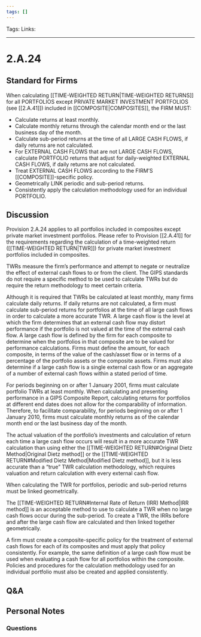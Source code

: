 ```yaml
---
tags: []
---
```

Tags:
Links: 
___
# 2.A.24
## Standard for Firms
When calculating [[TIME-WEIGHTED RETURN|TIME-WEIGHTED RETURNS]] for all PORTFOLIOS except PRIVATE MARKET INVESTMENT PORTFOLIOS (see [[2.A.41]]) included in [[COMPOSITE|COMPOSITES]], the FIRM MUST:
- Calculate returns at least monthly.
- Calculate monthly returns through the calendar month end or the last business day of the month.
- Calculate sub-period returns at the time of all LARGE CASH FLOWS, if daily returns are not calculated.
- For EXTERNAL CASH FLOWS that are not LARGE CASH FLOWS, calculate PORTFOLIO returns that adjust for daily-weighted EXTERNAL CASH FLOWS, if daily returns are not calculated.
- Treat EXTERNAL CASH FLOWS according to the FIRM’S [[COMPOSITE]]-specific policy.
- Geometrically LINK periodic and sub-period returns.
- Consistently apply the calculation methodology used for an individual PORTFOLIO.
## Discussion
Provision 2.A.24 applies to all portfolios included in composites except private market investment portfolios. Please refer to Provision [[2.A.41]] for the requirements regarding the calculation of a time-weighted return ([[TIME-WEIGHTED RETURN|TWR]]) for private market investment portfolios included in composites.

TWRs measure the firm’s performance and attempt to negate or neutralize the effect of external cash flows to or from the client. The GIPS standards do not require a specific method to be used to calculate TWRs but do require the return methodology to meet certain criteria.

Although it is required that TWRs be calculated at least monthly, many firms calculate daily returns. If daily returns are not calculated, a firm must calculate sub-period returns for portfolios at the time of all large cash flows in order to calculate a more accurate TWR. A large cash flow is the level at which the firm determines that an external cash flow may distort performance if the portfolio is not valued at the time of the external cash flow. A large cash flow is defined by the firm for each composite to determine when the portfolios in that composite are to be valued for performance calculations. Firms must define the amount, for each composite, in terms of the value of the cash/asset flow or in terms of a percentage of the portfolio assets or the composite assets. Firms must also determine if a large cash flow is a single external cash flow or an aggregate of a number of external cash flows within a stated period of time.

For periods beginning on or after 1 January 2001, firms must calculate portfolio TWRs at least monthly. When calculating and presenting performance in a GIPS Composite Report, calculating returns for portfolios at different end dates does not allow for the comparability of information. Therefore, to facilitate comparability, for periods beginning on or after 1 January 2010, firms must calculate monthly returns as of the calendar month end or the last business day of the month.

The actual valuation of the portfolio’s investments and calculation of return each time a large cash flow occurs will result in a more accurate TWR calculation than using either the [[TIME-WEIGHTED RETURN#Original Dietz Method|Original Dietz method]] or the [[TIME-WEIGHTED RETURN#Modified Dietz Method|Modified Dietz method]], but it is less accurate than a “true” TWR calculation methodology, which requires valuation and return calculation with every external cash flow.

When calculating the TWR for portfolios, periodic and sub-period returns must be linked geometrically.

The [[TIME-WEIGHTED RETURN#Internal Rate of Return (IRR) Method|IRR method]] is an acceptable method to use to calculate a TWR when no large cash flows occur during the sub-period. To create a TWR, the IRRs before and after the large cash flow are calculated and then linked together geometrically.

A firm must create a composite-specific policy for the treatment of external cash flows for each of its composites and must apply that policy consistently. For example, the same definition of a large cash flow must be used when evaluating a cash flow for all portfolios within the composite. Policies and procedures for the calculation methodology used for an individual portfolio must also be created and applied consistently.
## Q&A

## Personal Notes

### Questions